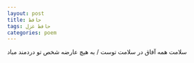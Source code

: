 ```yaml
---
layout: post
title: حافظ
tags: حافظ غزل
categories: poem
---
```


سلامت همه آفاق در سلامت توست / به هیچ عارضه شخص تو دردمند مباد